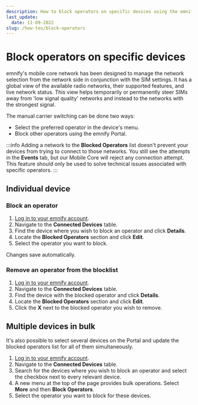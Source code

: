 ```yaml
---
description: How to block operators on specific devices using the emnify Portal
last_update: 
  date: 11-09-2022
slug: /how-tos/block-operators
---
```


# Block operators on specific devices

emnify's mobile core network has been designed to manage the network selection from the network side in conjunction with the SIM settings.
It has a global view of the available radio networks, their supported features, and live network status.
This view helps temporarily or permanently steer SIMs away from 'low signal quality' networks and instead to the networks with the strongest signal.

The manual carrier switching can be done two ways:

- Select the preferred operator in the device's menu.
- Block other operators using the emnify Portal.

:::info
Adding a network to the **Blocked Operators** list doesn't prevent your devices from trying to connect to those networks.
You still see the attempts in the **Events** tab, but our Mobile Core will reject any connection attempt.
This feature should only be used to solve technical issues associated with specific operators.
:::

## Individual device

### Block an operator

1. [Log in to your emnify account](https://portal.emnify.com/sign).
1. Navigate to the **Connected Devices** table.
1. Find the device where you wish to block an operator and click **Details**.
1. Locate the **Blocked Operators** section and click **Edit**.
1. Select the operator you want to block.

Changes save automatically.

### Remove an operator from the blocklist

1. [Log in to your emnify account](https://portal.emnify.com/sign).
1. Navigate to the **Connected Devices** table.
1. Find the device with the blocked operator and click **Details**.
1. Locate the **Blocked Operators** section and click **Edit**.
1. Click the **X** next to the blocked operator you wish to remove.

## Multiple devices in bulk

It's also possible to select several devices on the Portal and update the blocked operators list for all of them simultaneously.

1. [Log in to your emnify account](https://portal.emnify.com/sign).
1. Navigate to the **Connected Devices** table.
1. Search for the devices where you wish to block an operator and select the checkbox next to every relevant device.
1. A new menu at the top of the page provides bulk operations.
Select **More** and then **Block Operators**.
1. Select the operator you want to block for these devices.
